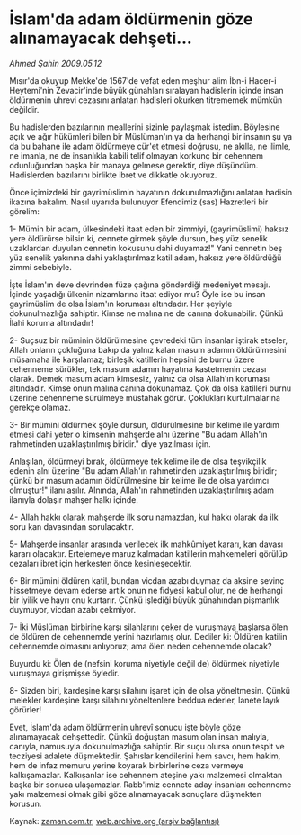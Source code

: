 # İslam'da adam öldürmenin göze alınamayacak dehşeti...

*Ahmed Şahin 2009.05.12*

<tr><td class="metin" colspan="2" style="padding-top: 20px; padding-left: 5px; padding-right: 10px;">Mısır'da okuyup Mekke'de 1567'de vefat eden meşhur alim İbn-i Hacer-i Heytemi'nin  Zevacir'inde   büyük günahları sıralayan hadislerin içinde insan öldürmenin uhrevi cezasını anlatan hadisleri okurken titrememek mümkün değildir.</td></tr><tr><td class="metin" colspan="2" style="padding-top: 20px; padding-left: 5px; padding-right: 10px;"><p>Bu hadislerden bazılarının meallerini sizinle paylaşmak istedim. Böylesine açık ve ağır hükümleri bilen bir Müslüman'ın ya da herhangi bir insanın şu ya da bu bahane ile adam öldürmeye cür'et etmesi doğrusu, ne akılla, ne ilimle, ne imanla, ne de insanlıkla kabili telif olmayan korkunç bir cehennem odunluğundan başka bir manaya gelmese gerektir, diye düşündüm. Hadislerden bazılarını birlikte ibret ve dikkatle okuyoruz.
<p>Önce içimizdeki bir gayrimüslimin hayatının dokunulmazlığını anlatan hadisin ikazına bakalım. Nasıl uyarıda bulunuyor Efendimiz (sas) Hazretleri bir görelim:
<p>1- Mümin bir adam, ülkesindeki itaat eden bir zimmiyi, (gayrimüslimi) haksız yere öldürürse bilsin ki, cennete girmek şöyle dursun, beş yüz senelik uzaklardan duyulan cennetin kokusunu dahi duyamaz!" Yani cennetin beş yüz senelik yakınına dahi yaklaştırılmaz katil adam, haksız yere öldürdüğü zimmi sebebiyle. 
<p>İşte İslam'ın deve devrinden füze çağına gönderdiği medeniyet mesajı. İçinde yaşadığı ülkenin nizamlarına itaat ediyor mu? Öyle ise bu insan gayrimüslim de olsa İslam'ın koruması altındadır. Her şeyiyle dokunulmazlığa sahiptir. Kimse ne malına ne de canına dokunabilir. Çünkü İlahi koruma altındadır!
<p>2- Suçsuz bir müminin öldürülmesine çevredeki tüm insanlar iştirak etseler, Allah onların çokluğuna bakıp da yalnız kalan masum adamın öldürülmesini müsamaha ile karşılamaz; birleşik katillerin hepsini de burnu üzere cehenneme sürükler, tek masum adamın hayatına kastetmenin cezası olarak. Demek masum adam kimsesiz, yalnız da olsa Allah'ın koruması altındadır. Kimse onun malına canına dokunamaz. Çok da olsa katilleri burnu üzerine cehenneme sürülmeye müstahak görür. Çoklukları kurtulmalarına gerekçe olamaz.
<p>3- Bir mümini öldürmek şöyle dursun, öldürülmesine bir kelime ile yardım etmesi dahi yeter o kimsenin mahşerde alnı üzerine "Bu adam Allah'ın rahmetinden uzaklaştırılmış biridir." diye yazılması için.
<p> Anlaşılan, öldürmeyi bırak, öldürmeye tek kelime ile de olsa teşvikçilik edenin alnı üzerine "Bu adam Allah'ın rahmetinden uzaklaştırılmış biridir; çünkü bir masum adamın öldürülmesine bir kelime ile de olsa yardımcı olmuştur!" ilanı asılır. Alnında, Allah'ın rahmetinden uzaklaştırılmış adam ilanıyla dolaşır mahşer halkı içinde.
<p>4- Allah hakkı olarak mahşerde ilk soru namazdan, kul hakkı olarak da ilk soru kan davasından sorulacaktır.
<p>5- Mahşerde insanlar arasında verilecek ilk mahkûmiyet kararı, kan davası kararı olacaktır. Ertelemeye maruz kalmadan katillerin mahkemeleri görülüp cezaları ibret için herkesten önce kesinleşecektir.
<p>6- Bir mümini öldüren katil, bundan vicdan azabı duymaz da aksine sevinç hissetmeye devam ederse artık onun ne fidyesi kabul olur, ne de herhangi bir iyilik ve hayrı onu kurtarır. Çünkü işlediği büyük günahından pişmanlık duymuyor, vicdan azabı çekmiyor.
<p>7- İki Müslüman birbirine karşı silahlarını çeker de vuruşmaya başlarsa ölen de öldüren de cehennemde yerini hazırlamış olur. Dediler ki: Öldüren katilin cehennemde olmasını anlıyoruz; ama ölen neden cehennemde olacak?
<p>Buyurdu ki: Ölen de (nefsini koruma niyetiyle değil de) öldürmek niyetiyle vuruşmaya girişmişse öyledir.
<p>8- Sizden biri, kardeşine karşı silahını işaret için de olsa yöneltmesin. Çünkü melekler kardeşine karşı silahını yöneltenlere beddua ederler, lanete layık görürler!
<p>Evet, İslam'da adam öldürmenin uhrevî sonucu işte böyle göze alınamayacak dehşettedir. Çünkü doğuştan masum olan insan malıyla, canıyla, namusuyla dokunulmazlığa sahiptir. Bir suçu olursa onun tespit ve tecziyesi adalete düşmektedir. Şahıslar kendilerini hem savcı, hem hakim, hem de infaz memuru yerine koyarak birbirlerine ceza vermeye kalkışamazlar. Kalkışanlar ise cehennem ateşine yakı malzemesi olmaktan başka bir sonuca ulaşamazlar. Rabb'imiz cennete aday insanları cehenneme yakı malzemesi olmak gibi göze alınamayacak sonuçlara düşmekten korusun.<br/></p></p></p></p></p></p></p></p></p></p></p></p></p></p></td></tr>

Kaynak: [zaman.com.tr](http://zaman.com.tr/yazar.do?yazino=847190), [web.archive.org (arşiv bağlantısı)](http://web.archive.org/web/20090517095353/http://www.zaman.com.tr:80/yazar.do?yazino=847190)
